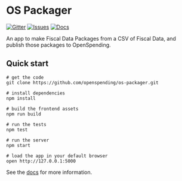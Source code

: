 # OS Packager

[![Gitter](https://img.shields.io/gitter/room/openspending/chat.svg)](https://gitter.im/openspending/chat)
[![Issues](https://img.shields.io/badge/issue-tracker-orange.svg)](https://github.com/openspending/openspending/issues)
[![Docs](https://img.shields.io/badge/docs-latest-blue.svg)](http://docs.openspending.org/en/latest/developers/packager/)

An app to make Fiscal Data Packages from a CSV of Fiscal Data, and publish those packages to OpenSpending.

## Quick start

```
# get the code
git clone https://github.com/openspending/os-packager.git

# install dependencies
npm install

# build the frontend assets
npm run build

# run the tests
npm test

# run the server
npm start

# load the app in your default browser
open http://127.0.0.1:5000

```

See the [docs](http://docs.openspending.org/en/latest/developers/packager/) for more information.

